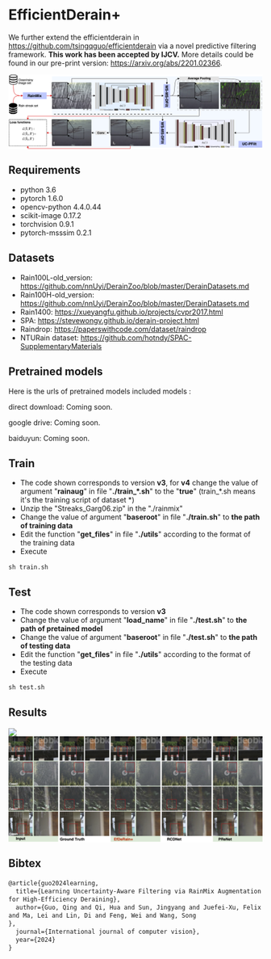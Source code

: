 # EfficientDerain+
We further extend the efficientderain in https://github.com/tsingqguo/efficientderain via a novel predictive filtering framework. **This work has been accepted by IJCV.**
More details could be found in our pre-print version: https://arxiv.org/abs/2201.02366. 

<img align="center" src="./efderainplus_structure.png" swidth="750">

## Requirements

- python 3.6
- pytorch 1.6.0
- opencv-python 4.4.0.44
- scikit-image 0.17.2
- torchvision 0.9.1
- pytorch-msssim 0.2.1

## Datasets
- Rain100L-old_version: https://github.com/nnUyi/DerainZoo/blob/master/DerainDatasets.md
- Rain100H-old_version: https://github.com/nnUyi/DerainZoo/blob/master/DerainDatasets.md
- Rain1400: https://xueyangfu.github.io/projects/cvpr2017.html
- SPA: https://stevewongv.github.io/derain-project.html
- Raindrop: https://paperswithcode.com/dataset/raindrop
- NTURain dataset: https://github.com/hotndy/SPAC-SupplementaryMaterials
 
## Pretrained models
Here is the urls of pretrained models included models : 

direct download: 
Coming soon.

google drive:
Coming soon.

baiduyun:
Coming soon.

## Train

- The code shown corresponds to version **v3**, for **v4** change the value of argument "**rainaug**" in file "**./train_*.sh**" to the "**true**" (train_*.sh means it's the training script of dataset *) 
- Unzip the "Streaks_Garg06.zip" in the "./rainmix"
- Change the value of argument "**baseroot**" in file "**./train.sh**" to **the path of training data**
- Edit the function "**get_files**" in file "**./utils**" according to the format of the training data
- Execute

```
sh train.sh
```

## Test

- The code shown corresponds to version **v3**
- Change the value of argument "**load_name**" in file "**./test.sh**" to **the path of pretained model**
- Change the value of argument "**baseroot**" in file "**./test.sh**" to **the path of testing data**
- Edit the function "**get_files**" in file "**./utils**" according to the format of the testing data
- Execute

```
sh test.sh
```

## Results

<img align="center" src="./rain100hEfderainp.png" swidth="750">

<img align="center" src="./spaEfderainp.png" swidth="750">

## Bibtex

```
@article{guo2024learning,
  title={Learning Uncertainty-Aware Filtering via RainMix Augmentation for High-Efficiency Deraining},
  author={Guo, Qing and Qi, Hua and Sun, Jingyang and Juefei-Xu, Felix and Ma, Lei and Lin, Di and Feng, Wei and Wang, Song
},
  journal={International journal of computer vision},
  year={2024}
}
```

